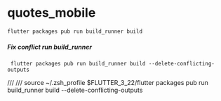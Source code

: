 # quotes_mobile
<code>flutter packages pub run build_runner build</code>
##### Fix conflict run build_runner

   ```shell
    flutter packages pub run build_runner build --delete-conflicting-outputs
   ```
///
///
source ~/.zsh_profile
$FLUTTER_3_22/flutter packages pub run build_runner build --delete-conflicting-outputs
